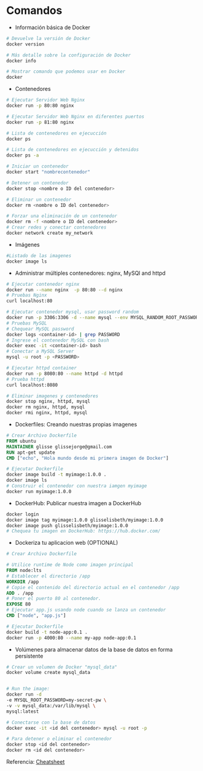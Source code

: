 # Comandos

- Información básica de Docker

```bash
# Devuelve la versión de Docker
docker version

# Más detalle sobre la configuración de Docker
docker info

# Mostrar comando que podemos usar en Docker
docker
```

- Contenedores

```bash
# Ejecutar Servidor Web Nginx
docker run -p 80:80 nginx

# Ejecutar Servidor Web Nginx en diferentes puertos
docker run -p 81:80 nginx

# Lista de contenedores en ejecucción
docker ps

# Lista de contenedores en ejecucción y detenidos
docker ps -a

# Iniciar un contenedor
docker start "nombrecontenedor"

# Detener un contenedor 
docker stop <nombre o ID del contenedor>

# Eliminar un contenedor
docker rm <nombre o ID del contenedor>

# Forzar una eliminación de un contenedor
docker rm -f <nombre o ID del contenedor>
# Crear redes y conectar contenedores
docker network create my_network
```

- Imágenes

```bash
#Listado de las imagenes
docker image ls
```

- Administrar múltiples contenedores: nginx, MySQl and httpd

```bash
# Ejecutar contenedor nginx
docker run --name nginx  -p 80:80 --d nginx
# Pruebas Nginx
curl localhost:80

# Ejecutar contenedor mysql, usar password random
docker run -p 3306:3306 -d --name mysql --env MYSQL_RANDOM_ROOT_PASSWORD=yes mysql
# Pruebas MySQL
# Chequear MySQL password
docker logs <container-id> | grep PASSWORD
# Ingrese el contenedor MySQL con bash
docker exec -it <container-id> bash
# Conectar a MySQL Server
mysql -u root -p <PASSWORD>

# Ejecutar httpd container
docker run -p 8080:80 --name httpd -d httpd
# Prueba httpd
curl localhost:8080

# Eliminar imagenes y contenedores
docker stop nginx, httpd, mysql
docker rm nginx, httpd, mysql
docker rmi nginx, httpd, mysql
```

- Dockerfiles: Creando nuestras propias imagenes

```Dockerfile
# Crear Archivo Dockerfile
FROM ubuntu
MAINTAINER glisse glissejorge@gmail.com
RUN apt-get update
CMD ["echo", "Hola mundo desde mi primera imagen de Docker"]
```

```bash
# Ejecutar Dockerfile
docker image build -t myimage:1.0.0 .
docker image ls
# Construir el contenedor con nuestra iamgen myimage
docker run myimage:1.0.0
```

- DockerHub: Publicar nuestra imagen a DockerHub

```bash
docker login
docker image tag myimage:1.0.0 glisselisbeth/myimage:1.0.0
docker image push glisselisbeth/myimage:1.0.0
# Chequea tu imagen en DockerHub: https://hub.docker.com/
```

- Dockeriza tu aplicacion web (OPTIONAL)

```Dockerfile
# Crear Archivo Dockerfile

# Utilice runtime de Node como imagen principal
FROM node:lts
# Establecer el directorio /app
WORKDIR /app
# Copie el contenido del directorio actual en el contenedor /app
ADD . /app
# Poner el puerto 80 al contenedor.
EXPOSE 80
# Ejecutar app.js usando node cuando se lanza un contenedor
CMD ["node", "app.js"]
```

```bash
# Ejecutar Dockerfile
docker build -t node-app:0.1 .
docker run -p 4000:80 --name my-app node-app:0.1
```

- Volúmenes para almacenar datos de la base de datos en forma persistente

```bash
# Crear un volumen de Docker "mysql_data"
docker volume create mysql_data


# Run the image:
docker run -d 
-e MYSQL_ROOT_PASSWORD=my-secret-pw \
-v -v mysql_data:/var/lib/mysql \
mysql:latest

# Conectarse con la base de datos
docker exec -it <id del contenedor> mysql -u root -p

# Para detener o eliminar el contenedor
docker stop <id del contenedor>
docker rm <id del contenedor>
```

Referencia: [Cheatsheet](https://docs.docker.com/get-started/docker_cheatsheet.pdf)